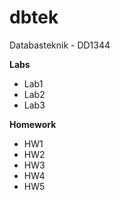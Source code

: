 # dbtek
Databasteknik - DD1344

**Labs**
- Lab1
- Lab2
- Lab3

**Homework**
- HW1
- HW2
- HW3
- HW4
- HW5
